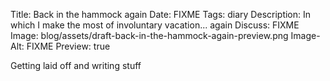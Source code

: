 Title: Back in the hammock again
Date: FIXME
Tags: diary
Description: In which I make the most of involuntary vacation... again
Discuss: FIXME
Image: blog/assets/draft-back-in-the-hammock-again-preview.png
Image-Alt: FIXME
Preview: true

Getting laid off and writing stuff
